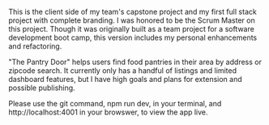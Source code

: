 This is the client side of my team's capstone project and my first full stack project with complete branding.
I was honored to be the Scrum Master on this project.
Though it was originally built as a team project for a software development boot camp,
this version includes my personal enhancements and refactoring.

"The Pantry Door" helps users find food pantries in their area by address or zipcode search.
It currently only has a handful of listings and limited dashboard features, 
but I have high goals and plans for extension and possible publishing.

Please use the git command, npm run dev, in your terminal,
and http://localhost:4001 in your browswer, to view the app live.